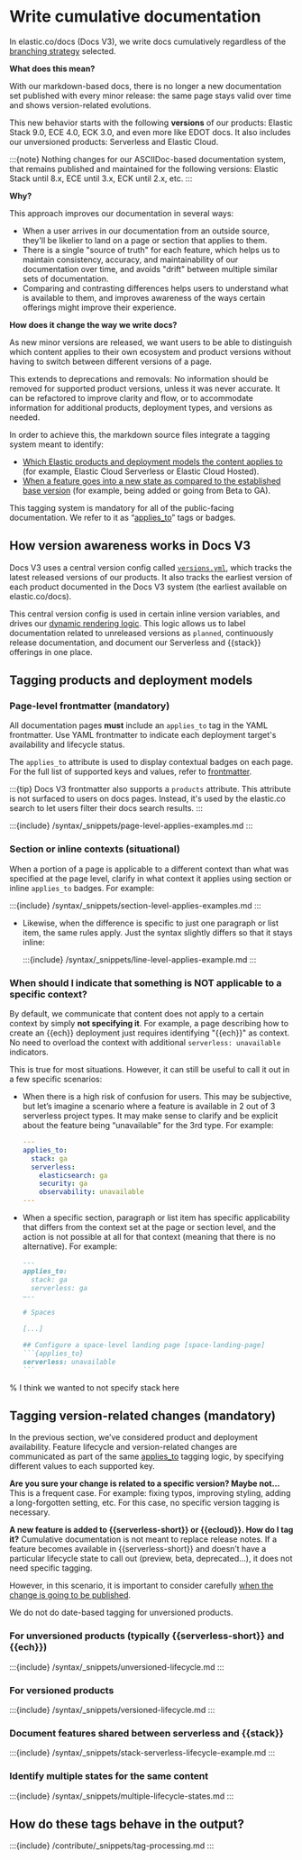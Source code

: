 # Write cumulative documentation

<!--
This page explains our cumulative documentation philosophy, paired with examples. Component guidance for reference purposes goes in syntax/applies.md.
-->

In elastic.co/docs (Docs V3), we write docs cumulatively regardless of the [branching strategy](branching-strategy.md) selected.

**What does this mean?**

With our markdown-based docs, there is no longer a new documentation set published with every minor release: the same page stays valid over time and shows version-related evolutions.

This new behavior starts with the following **versions** of our products: Elastic Stack 9.0, ECE 4.0, ECK 3.0, and even more like EDOT docs. It also includes our unversioned products: Serverless and Elastic Cloud.

:::{note}
Nothing changes for our ASCIIDoc-based documentation system, that remains published and maintained for the following versions: Elastic Stack until 8.x, ECE until 3.x, ECK until 2.x, etc.
:::

**Why?**

This approach improves our documentation in several ways:

* When a user arrives in our documentation from an outside source, they'll be likelier to land on a page or section that applies to them.
* There is a single "source of truth" for each feature, which helps us to maintain consistency, accuracy, and maintainability of our documentation over time, and avoids "drift" between multiple similar sets of documentation.
* Comparing and contrasting differences helps users to understand what is available to them, and improves awareness of the ways certain offerings might improve their experience.

**How does it change the way we write docs?**

As new minor versions are released, we want users to be able to distinguish which content applies to their own ecosystem and product versions without having to switch between different versions of a page.

This extends to deprecations and removals: No information should be removed for supported product versions, unless it was never accurate. It can be refactored to improve clarity and flow, or to accommodate information for additional products, deployment types, and versions as needed.

In order to achieve this, the markdown source files integrate a tagging system meant to identify:

* [Which Elastic products and deployment models the content applies to](#tagging-products-and-deployment-models) (for example, Elastic Cloud Serverless or Elastic Cloud Hosted).
* [When a feature goes into a new state as compared to the established base version](#tagging-version-related-changes-mandatory) (for example, being added or going from Beta to GA).

This tagging system is mandatory for all of the public-facing documentation. We refer to it as “[applies_to](/syntax/applies.md)” tags or badges.

## How version awareness works in Docs V3

Docs V3 uses a central version config called [`versions.yml`](https://github.com/elastic/docs-builder/blob/main/config/versions.yml), which tracks the latest released versions of our products. It also tracks the earliest version of each product documented in the Docs V3 system (the earliest available on elastic.co/docs).

This central version config is used in certain inline version variables, and drives our [dynamic rendering logic](#how-do-these-tags-behave-in-the-output). This logic allows us to label documentation related to unreleased versions as `planned`, continuously release documentation, and document our Serverless and {{stack}} offerings in one place.

## Tagging products and deployment models

### Page-level frontmatter (mandatory)

All documentation pages **must** include an `applies_to` tag in the YAML frontmatter. Use YAML frontmatter to indicate each deployment target's availability and lifecycle status.

The `applies_to` attribute is used to display contextual badges on each page. For the full list of supported keys and values, refer to [frontmatter](/syntax/frontmatter.md).


:::{tip}
Docs V3 frontmatter also supports a `products` attribute. This attribute is not surfaced to users on docs pages. Instead, it's used by the elastic.co search to let users filter their docs search results.
:::

:::{include} /syntax/_snippets/page-level-applies-examples.md
:::

### Section or inline contexts (situational)

When a portion of a page is applicable to a different context than what was specified at the page level, clarify in what context it applies using section or inline `applies_to` badges. For example:

:::{include} /syntax/_snippets/section-level-applies-examples.md
:::

* Likewise, when the difference is specific to just one paragraph or list item, the same rules apply. Just the syntax slightly differs so that it stays inline:

  :::{include} /syntax/_snippets/line-level-applies-example.md
  :::

### When should I indicate that something is NOT applicable to a specific context?

By default, we communicate that content does not apply to a certain context by simply **not specifying it**.
For example, a page describing how to create an {{ech}} deployment just requires identifying "{{ech}}" as context. No need to overload the context with additional `serverless: unavailable` indicators.

This is true for most situations. However, it can still be useful to call it out in a few specific scenarios:

* When there is a high risk of confusion for users. This may be subjective, but let’s imagine a scenario where a feature is available in 2 out of 3 serverless project types. It may make sense to clarify and be explicit about the feature being “unavailable” for the 3rd type. For example:

  ```yml
  ---
  applies_to:
    stack: ga
    serverless:
      elasticsearch: ga
      security: ga
      observability: unavailable
  ---
  ```


* When a specific section, paragraph or list item has specific applicability that differs from the context set at the page or section level, and the action is not possible at all for that context (meaning that there is no alternative). For example:

  ````md
  ---
  applies_to:
    stack: ga
    serverless: ga
  —--

  # Spaces

  [...]

  ## Configure a space-level landing page [space-landing-page]
  ```{applies_to}
  serverless: unavailable
  ```
  ````
% I think we wanted to not specify stack here

## Tagging version-related changes (mandatory)

In the previous section, we’ve considered product and deployment availability. Feature lifecycle and version-related changes are communicated as part of the same [applies_to](/syntax/applies.md) tagging logic, by specifying different values to each supported key.

**Are you sure your change is related to a specific version? Maybe not…**
This is a frequent case. For example: fixing typos, improving styling, adding a long-forgotten setting, etc.
For this case, no specific version tagging is necessary.

**A new feature is added to {{serverless-short}} or {{ecloud}}. How do I tag it?**
Cumulative documentation is not meant to replace release notes. If a feature becomes available in {{serverless-short}} and doesn’t have a particular lifecycle state to call out (preview, beta, deprecated…), it does not need specific tagging.

However, in this scenario, it is important to consider carefully [when the change is going to be published](branching-strategy.md).

We do not do date-based tagging for unversioned products.

### For unversioned products (typically {{serverless-short}} and {{ech}})

:::{include} /syntax/_snippets/unversioned-lifecycle.md
:::

### For versioned products

:::{include} /syntax/_snippets/versioned-lifecycle.md
:::

### Document features shared between serverless and {{stack}}

:::{include} /syntax/_snippets/stack-serverless-lifecycle-example.md
:::

### Identify multiple states for the same content

:::{include} /syntax/_snippets/multiple-lifecycle-states.md
:::

## How do these tags behave in the output?

:::{include} /contribute/_snippets/tag-processing.md
:::
